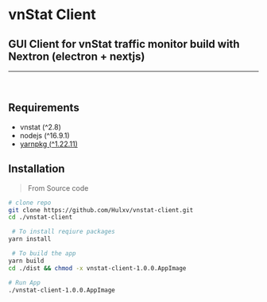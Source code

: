 # vnStat Client

## GUI Client for vnStat traffic monitor build with Nextron (electron + nextjs)

---

</br>

## Requirements

- vnstat (^2.8)
- nodejs (^16.9.1)
- [yarnpkg (^1.22.11)](https://yarnpkg.com/getting-started/install)

## Installation

> From Source code

```bash
# clone repo
git clone https://github.com/Hulxv/vnstat-client.git
cd ./vnstat-client

 # To install reqiure packages
yarn install

 # To build the app
yarn build
cd ./dist && chmod -x vnstat-client-1.0.0.AppImage

# Run App
./vnstat-client-1.0.0.AppImage
```
